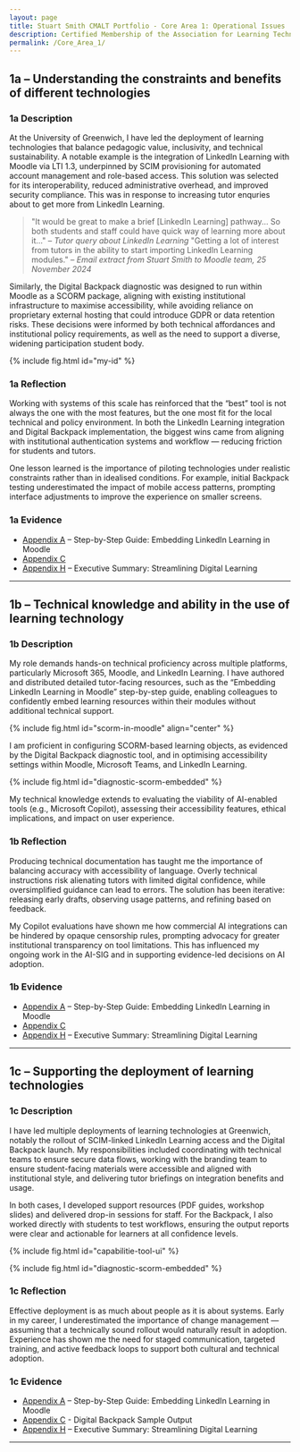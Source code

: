 ```yaml
---
layout: page
title: Stuart Smith CMALT Portfolio - Core Area 1: Operational Issues
description: Certified Membership of the Association for Learning Technology (CMALT) portfolio of Stuart Smith, MSc, BA (Hons).
permalink: /Core_Area_1/
---
```


## 1a – Understanding the constraints and benefits of different technologies

### 1a Description

At the University of Greenwich, I have led the deployment of learning technologies that balance pedagogic value, inclusivity, and technical sustainability. A notable example is the integration of LinkedIn Learning with Moodle via LTI 1.3, underpinned by SCIM provisioning for automated account management and role-based access. This solution was selected for its interoperability, reduced administrative overhead, and improved security compliance. This was in response to increasing tutor enquries about to get more from LinkedIn Learning.

> "It would be great to make a brief [LinkedIn Learning] pathway... So both students and staff could have quick way of learning more about it..." – *Tutor query about LinkedIn Learning*
> "Getting a lot of interest from tutors in the ability to start importing LinkedIn Learning modules." – *Email extract from Stuart Smith to Moodle team, 25 November 2024*

Similarly, the Digital Backpack diagnostic was designed to run within Moodle as a SCORM package, aligning with existing institutional infrastructure to maximise accessibility, while avoiding reliance on proprietary external hosting that could introduce GDPR or data retention risks. These decisions were informed by both technical affordances and institutional policy requirements, as well as the need to support a diverse, widening participation student body.

{% include fig.html id="my-id" %}

### 1a Reflection

Working with systems of this scale has reinforced that the “best” tool is not always the one with the most features, but the one most fit for the local technical and policy environment. In both the LinkedIn Learning integration and Digital Backpack implementation, the biggest wins came from aligning with institutional authentication systems and workflow — reducing friction for students and tutors.

One lesson learned is the importance of piloting technologies under realistic constraints rather than in idealised conditions. For example, initial Backpack testing underestimated the impact of mobile access patterns, prompting interface adjustments to improve the experience on smaller screens.

### 1a Evidence

- [Appendix A](./Appendices.md#a--step-by-step-guide-embedding-a-linkedin-learning-course-in-moodle) – Step-by-Step Guide: Embedding LinkedIn Learning in Moodle
- [Appendix C](./Appendices.md#c-digital-backpack-sample-pdf-output) 
- [Appendix H](./Appendices.md#h-streamling-digital-learning---executive-summary) – Executive Summary: Streamlining Digital Learning

---

## 1b – Technical knowledge and ability in the use of learning technology

### 1b Description

My role demands hands-on technical proficiency across multiple platforms, particularly Microsoft 365, Moodle, and LinkedIn Learning. I have authored and distributed detailed tutor-facing resources, such as the “Embedding LinkedIn Learning in Moodle” step-by-step guide, enabling colleagues to confidently embed learning resources within their modules without additional technical support.

{% include fig.html id="scorm-in-moodle" align="center" %}

I am proficient in configuring SCORM-based learning objects, as evidenced by the Digital Backpack diagnostic tool, and in optimising accessibility settings within Moodle, Microsoft Teams, and LinkedIn Learning. 

{% include fig.html id="diagnostic-scorm-embedded" %}

My technical knowledge extends to evaluating the viability of AI-enabled tools (e.g., Microsoft Copilot), assessing their accessibility features, ethical implications, and impact on user experience.

### 1b Reflection

Producing technical documentation has taught me the importance of balancing accuracy with accessibility of language. Overly technical instructions risk alienating tutors with limited digital confidence, while oversimplified guidance can lead to errors. The solution has been iterative: releasing early drafts, observing usage patterns, and refining based on feedback.

My Copilot evaluations have shown me how commercial AI integrations can be hindered by opaque censorship rules, prompting advocacy for greater institutional transparency on tool limitations. This has influenced my ongoing work in the AI-SIG and in supporting evidence-led decisions on AI adoption.

### 1b Evidence
- [Appendix A](./Appendices.md#a--step-by-step-guide-embedding-a-linkedin-learning-course-in-moodle) – Step-by-Step Guide: Embedding LinkedIn Learning in Moodle
- [Appendix C](./Appendices.md#c-digital-backpack-sample-pdf-output) 
- [Appendix H](./Appendices.md#h-streamling-digital-learning---executive-summary) – Executive Summary: Streamlining Digital Learning

---

## 1c – Supporting the deployment of learning technologies

### 1c Description

I have led multiple deployments of learning technologies at Greenwich, notably the rollout of SCIM-linked LinkedIn Learning access and the Digital Backpack launch. My responsibilities included coordinating with technical teams to ensure secure data flows, working with the branding team to ensure student-facing materials were accessible and aligned with institutional style, and delivering tutor briefings on integration benefits and usage.

In both cases, I developed support resources (PDF guides, workshop slides) and delivered drop-in sessions for staff. For the Backpack, I also worked directly with students to test workflows, ensuring the output reports were clear and actionable for learners at all confidence levels.

{% include fig.html id="capabilitie-tool-ui" %}

{% include fig.html id="diagnostic-scorm-embedded" %}

### 1c Reflection

Effective deployment is as much about people as it is about systems. Early in my career, I underestimated the importance of change management — assuming that a technically sound rollout would naturally result in adoption. Experience has shown me the need for staged communication, targeted training, and active feedback loops to support both cultural and technical adoption.

### 1c Evidence

- [Appendix A](./Appendices.md#a--step-by-step-guide-embedding-a-linkedin-learning-course-in-moodle) – Step-by-Step Guide: Embedding LinkedIn Learning in Moodle
- [Appendix C](./Appendices.md#c-digital-backpack-sample-pdf-output)  - Digital Backpack Sample Output
- [Appendix H](./Appendices.md#h-streamling-digital-learning---executive-summary) – Executive Summary: Streamlining Digital Learning

---
